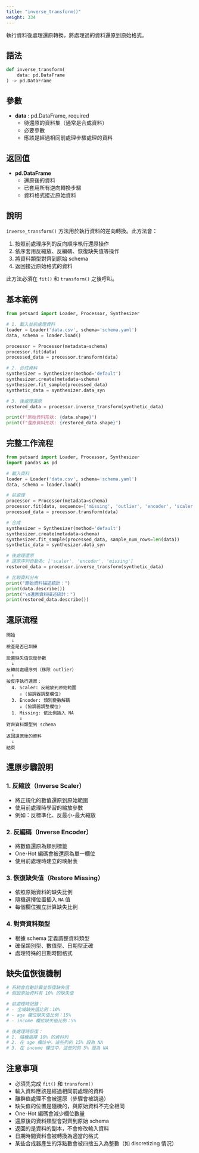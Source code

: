 ```yaml
---
title: "inverse_transform()"
weight: 334
---
```


執行資料後處理還原轉換，將處理過的資料還原到原始格式。

## 語法

```python
def inverse_transform(
    data: pd.DataFrame
) -> pd.DataFrame
```

## 參數

- **data** : pd.DataFrame, required
    - 待還原的資料集（通常是合成資料）
    - 必要參數
    - 應該是經過相同前處理步驟處理的資料

## 返回值

- **pd.DataFrame**
    - 還原後的資料
    - 已套用所有逆向轉換步驟
    - 資料格式接近原始資料

## 說明

`inverse_transform()` 方法用於執行資料的逆向轉換。此方法會：

1. 按照前處理序列的反向順序執行還原操作
2. 依序套用反縮放、反編碼、恢復缺失值等操作
3. 將資料類型對齊到原始 schema
4. 返回接近原始格式的資料

此方法必須在 `fit()` 和 `transform()` 之後呼叫。

## 基本範例

```python
from petsard import Loader, Processor, Synthesizer

# 1. 載入並前處理資料
loader = Loader('data.csv', schema='schema.yaml')
data, schema = loader.load()

processor = Processor(metadata=schema)
processor.fit(data)
processed_data = processor.transform(data)

# 2. 合成資料
synthesizer = Synthesizer(method='default')
synthesizer.create(metadata=schema)
synthesizer.fit_sample(processed_data)
synthetic_data = synthesizer.data_syn

# 3. 後處理還原
restored_data = processor.inverse_transform(synthetic_data)

print(f"原始資料形狀: {data.shape}")
print(f"還原資料形狀: {restored_data.shape}")
```

## 完整工作流程

```python
from petsard import Loader, Processor, Synthesizer
import pandas as pd

# 載入資料
loader = Loader('data.csv', schema='schema.yaml')
data, schema = loader.load()

# 前處理
processor = Processor(metadata=schema)
processor.fit(data, sequence=['missing', 'outlier', 'encoder', 'scaler'])
processed_data = processor.transform(data)

# 合成
synthesizer = Synthesizer(method='default')
synthesizer.create(metadata=schema)
synthesizer.fit_sample(processed_data, sample_num_rows=len(data))
synthetic_data = synthesizer.data_syn

# 後處理還原
# 還原序列自動為: ['scaler', 'encoder', 'missing']
restored_data = processor.inverse_transform(synthetic_data)

# 比較資料分布
print("原始資料描述統計：")
print(data.describe())
print("\n還原資料描述統計：")
print(restored_data.describe())
```

## 還原流程

```
開始
  ↓
檢查是否已訓練
  ↓
設置缺失值恢復參數
  ↓
反轉前處理序列（移除 outlier）
  ↓
按反序執行還原：
  4. Scaler: 反縮放到原始範圍
     ↓ (協調器調整欄位)
  3. Encoder: 類別變數解碼
     ↓ (協調器調整欄位)
  1. Missing: 依比例插入 NA
     ↓
對齊資料類型到 schema
  ↓
返回還原後的資料
  ↓
結束
```

## 還原步驟說明

### 1. 反縮放（Inverse Scaler）
- 將正規化的數值還原到原始範圍
- 使用前處理時學習的縮放參數
- 例如：反標準化、反最小-最大縮放

### 2. 反編碼（Inverse Encoder）
- 將數值還原為類別標籤
- One-Hot 編碼會被還原為單一欄位
- 使用前處理時建立的映射表

### 3. 恢復缺失值（Restore Missing）
- 依照原始資料的缺失比例
- 隨機選擇位置插入 `NA` 值
- 每個欄位獨立計算缺失比例

### 4. 對齊資料類型
- 根據 schema 定義調整資料類型
- 確保類別型、數值型、日期型正確
- 處理特殊的日期時間格式

## 缺失值恢復機制

```python
# 系統會自動計算並恢復缺失值
# 假設原始資料有 10% 的缺失值

# 前處理時記錄：
# - 全域缺失值比例：10%
# - age 欄位缺失值比例：15%
# - income 欄位缺失值比例：5%

# 後處理時恢復：
# 1. 隨機選擇 10% 的資料列
# 2. 在 age 欄位中，這些列的 15% 設為 NA
# 3. 在 income 欄位中，這些列的 5% 設為 NA
```

## 注意事項

- 必須先完成 `fit()` 和 `transform()`
- 輸入資料應該是經過相同前處理的資料
- 離群值處理不會被還原（步驟會被跳過）
- 缺失值的位置是隨機的，與原始資料不完全相同
- One-Hot 編碼會減少欄位數量
- 還原後的資料類型會對齊到原始 schema
- 返回的是資料的副本，不會修改輸入資料
- 日期時間資料會被轉換為適當的格式
- 某些合成器產生的浮點數會被四捨五入為整數（如 discretizing 情況）